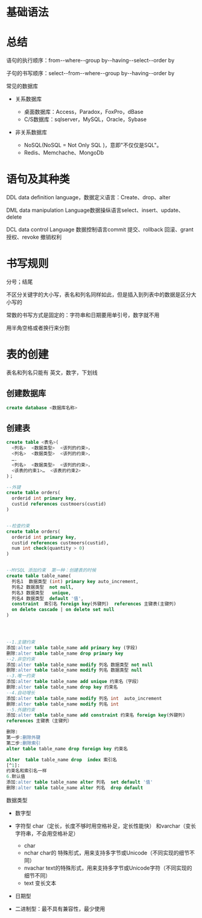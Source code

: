 # 基础语法

# 总结

语句的执行顺序：from--where--group by--having--select--order by

子句的书写顺序：select--from--where--group by--having--order by

常见的数据库

* 关系数据库

  * 桌面数据库：Access，Paradox，FoxPro，dBase
  * C/S数据库：sqlserver，MySQL，Oracle，Sybase
* 非关系数据库

  * NoSQL(NoSQL = Not Only SQL )，意即"不仅仅是SQL"。
  * Redis、Memchache、MongoDb

# 语句及其种类

DDL data definition language，数据定义语言：Create、drop、alter

DML data manipulation Language数据操纵语言select、insert、update、delete

DCL data control Language   数据控制语言commit  提交、rollback 回滚、grant  授权、revoke  撤销权利

# 书写规则

分号；结尾

不区分关键字的大小写，表名和列名同样如此，但是插入到列表中的数据是区分大小写的

常数的书写方式是固定的：字符串和日期要用单引号，数字就不用

用半角空格或者换行来分割

# 表的创建

表名和列名只能有 英文，数字，下划线

## 创建数据库

```sql
create database <数据库名称>
```

## 创建表

```sql
create table <表名>(
  <列名>  <数据类型>  <该列的约束>，
  <列名>  <数据类型>  <该列的约束>，
  ….
  <列名>  <数据类型>  <该列的约束>，
  <该表的约束1>…  <该表的约束2>  
)；

--外键
create table orders(
  orderid int primary key,
  custid references custmoers(custid)
)


--检查约束
create table orders(
  orderid int primary key,
  custid references custmoers(custid),
  num int check(quantity > 0)
)


--MYSQL 添加约束  第一种：创建表的时候
create table table_name(
  列名1  数据类型 (int) primary key auto_increment,
  列名2 数据类型  not null,
  列名3 数据类型   unique,
  列名4 数据类型  default '值',
  constraint  索引名 foreign key(外键列)  references 主键表(主键列)
  on delete cascade | on delete set null
)




--1.主键约束
添加:alter table table_name add primary key (字段)
删除:alter table table_name drop primary key
--2.非空约束
添加:alter table table_name modify 列名 数据类型 not null 
删除:alter table table_name modify 列名 数据类型 null
--3.唯一约束
添加:alter table table_name add unique 约束名（字段）
删除:alter table table_name drop key 约束名
--4.自动增长
添加:alter table table_name modify 列名 int  auto_increment
删除:alter table table_name modify 列名 int  
--5.外键约束
添加:alter table table_name add constraint 约束名 foreign key(外键列) 
references 主键表（主键列）

删除:
第一步:删除外键
第二步:删除索引
alter table table_name drop foreign key 约束名

alter  table table_name drop  index 索引名
[^1]: 
约束名和索引名一样
6.默认值
添加:alter table table_name alter 列名  set default '值'
删除:alter table table_name alter 列名  drop default


```

数据类型

* 数字型
* 字符型 char（定长，长度不够时用空格补足，定长性能快） 和varchar（变长字符串，不会用空格补足）

  * char
  * nchar char的 特殊形式，用来支持多字节或Unicode（不同实现的细节不同）
  * nvachar text的特殊形式，用来支持多字节或Unicode字符（不同实现的细节不同）
  * text 变长文本
* 日期型
* 二进制型：最不具有兼容性，最少使用
